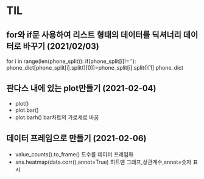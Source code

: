 # TIL
## for와 if문 사용하여 리스트 형태의 데이터를 딕셔너리 데이터로 바꾸기 (2021/02/03)
 for i in range(len(phone_split)):
    if(phone_split[i]!=''):
        phone_dict[phone_split[i].split()[0]]=phone_split[i].split()[1]
phone_dict

## 판다스 내에 있는 plot만들기 (2021-02-04)
* plot()
* plot.bar()
* plot.barh() bar차트의 가로세로 바꿈


## 데이터 프레임으로 만들기 (2021-02-06)
* value_counts().to_frame() 도수를 데이터 프레임화
* sns.heatmap(data.corr(),annot=True) 히트맨 그래프,상관계수,annot=숫자 표시
